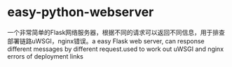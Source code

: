 # easy-python-webserver
一个非常简单的Flask网络服务器，根据不同的请求可以返回不同信息，用于排查部署链路uWSGI，nginx错误。a easy Flask web server, can response different messages by different request.used to work out uWSGI and nginx errors of deployment links
